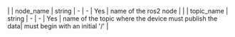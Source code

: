 | | node_name    | string  | -   |   -   | Yes   | name of the ros2 node                                                                        |
| | topic_name   | string  | -   |   -   | Yes   | name of the topic where the device must publish the data| must begin with an initial '/'     |
